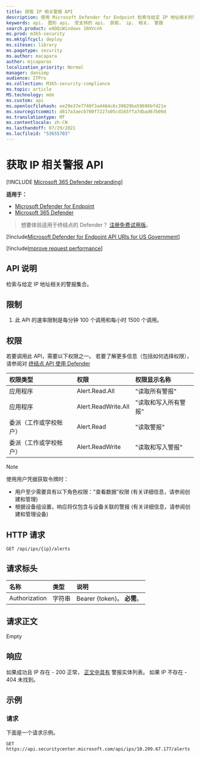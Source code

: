 ```yaml
---
title: 获取 IP 相关警报 API
description: 使用 Microsoft Defender for Endpoint 检索与给定 IP 地址相关的警报集合
keywords: api， 图形 api， 受支持的 api， 获取， ip， 相关， 警报
search.product: eADQiWindows 10XVcnh
ms.prod: m365-security
ms.mktglfcycl: deploy
ms.sitesec: library
ms.pagetype: security
ms.author: macapara
author: mjcaparas
localization_priority: Normal
manager: dansimp
audience: ITPro
ms.collection: M365-security-compliance
ms.topic: article
MS.technology: mde
ms.custom: api
ms.openlocfilehash: ee29e37e7740f3a4464c6c39829ba59696bfd21e
ms.sourcegitcommit: d817a3aecb700f7227a05cd165ffa7dbad67b09d
ms.translationtype: MT
ms.contentlocale: zh-CN
ms.lasthandoff: 07/29/2021
ms.locfileid: "53655703"
---
```

# <a name="get-ip-related-alerts-api"></a>获取 IP 相关警报 API

[!INCLUDE [Microsoft 365 Defender rebranding](../../includes/microsoft-defender.md)]

**适用于：**
- [Microsoft Defender for Endpoint](https://go.microsoft.com/fwlink/p/?linkid=2154037)
- [Microsoft 365 Defender](https://go.microsoft.com/fwlink/?linkid=2118804)

> 想要体验适用于终结点的 Defender？ [注册免费试用版](https://signup.microsoft.com/create-account/signup?products=7f379fee-c4f9-4278-b0a1-e4c8c2fcdf7e&ru=https://aka.ms/MDEp2OpenTrial?ocid=docs-wdatp-exposedapis-abovefoldlink)。

[!include[Microsoft Defender for Endpoint API URIs for US Government](../../includes/microsoft-defender-api-usgov.md)]

[!include[Improve request performance](../../includes/improve-request-performance.md)]

## <a name="api-description"></a>API 说明
检索与给定 IP 地址相关的警报集合。


## <a name="limitations"></a>限制
1. 此 API 的速率限制是每分钟 100 个调用和每小时 1500 个调用。


## <a name="permissions"></a>权限

若要调用此 API，需要以下权限之一。 若要了解更多信息（包括如何选择权限），请参阅对 [终结点 API 使用 Defender](apis-intro.md)

权限类型|权限|权限显示名称
:---|:---|:---
应用程序|Alert.Read.All|"读取所有警报"
应用程序|Alert.ReadWrite.All|"读取和写入所有警报"
委派（工作或学校帐户） | Alert.Read | "读取警报"
委派（工作或学校帐户） | Alert.ReadWrite | "读取和写入警报"

> [!NOTE]
> 使用用户凭据获取令牌时：
>
> - 用户至少需要具有以下角色权限："查看数据"权限 (有关详细信息，请参阅创建和管理) [](user-roles.md)
>- 根据设备组设置，响应将仅包含与设备关联的警报 (有关详细信息，请参阅创建和管理设备) [](machine-groups.md)

## <a name="http-request"></a>HTTP 请求

```http
GET /api/ips/{ip}/alerts
```

## <a name="request-headers"></a>请求标头

名称|类型|说明
:---|:---|:---
Authorization | 字符串 | Bearer {token}。 **必需**。

## <a name="request-body"></a>请求正文

Empty

## <a name="response"></a>响应

如果成功且 IP 存在 - 200 正常， [正文中具有](alerts.md) 警报实体列表。 如果 IP 不存在 - 404 未找到。

## <a name="example"></a>示例

### <a name="request"></a>请求

下面是一个请求示例。

```http
GET https://api.securitycenter.microsoft.com/api/ips/10.209.67.177/alerts
```
